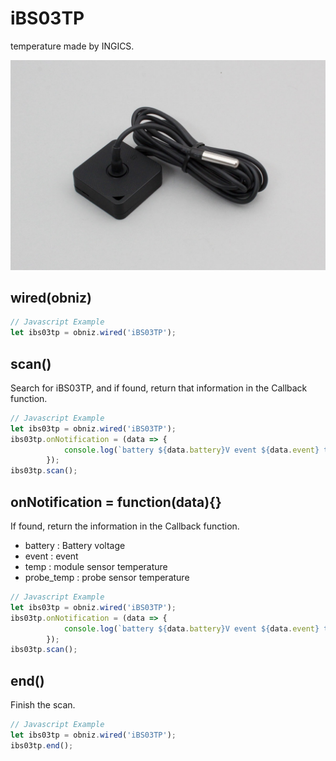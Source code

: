 # iBS03TP
temperature made by INGICS.

![](image.jpg)


## wired(obniz)

```javascript
// Javascript Example
let ibs03tp = obniz.wired('iBS03TP');
```

## scan()

Search for iBS03TP, and if found, return that information in the Callback function.

```javascript
// Javascript Example
let ibs03tp = obniz.wired('iBS03TP');
ibs03tp.onNotification = (data => {
            console.log(`battery ${data.battery}V event ${data.event} temp ${data.temp} probe_temp ${data.probe_temp}`);
        });
ibs03tp.scan();
```

## onNotification = function(data){}

If found, return the information in the Callback function.

- battery : Battery voltage
- event : event
- temp : module sensor temperature
- probe_temp : probe sensor temperature

```javascript
// Javascript Example
let ibs03tp = obniz.wired('iBS03TP');
ibs03tp.onNotification = (data => {
            console.log(`battery ${data.battery}V event ${data.event} temp ${data.temp} probe_temp ${data.probe_temp}`);
        });
ibs03tp.scan();
```

## end()

Finish the scan.

```javascript
// Javascript Example
let ibs03tp = obniz.wired('iBS03TP');
ibs03tp.end();
```
